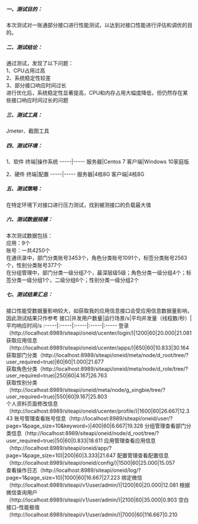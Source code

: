 ##### 一、测试目的：
本次测试对一账通部分接口进行性能测试，以达到对接口性能进行评估和调优的目的。
##### 二、测试结论：
通过测试，发现了以下问题：       
1、CPU占用过高          
2、系统稳定性较差           
3、部分接口响应时间过长      
进行优化后，系统稳定性显著提高，CPU和内存占用大幅度降低，但仍然存在某些接口响应时间过长的问题              
##### 三、测试工具：
Jmeter、截图工具
##### 四、测试环境：
1、软件
终端|操作系统
-----|-----
服务器|Centos 7
客户端|Windows 10家庭版

2、硬件
终端|配置
-----|-----
服务器|4核8G
客户端|4核8G
##### 五、测试策略：
在特定环境下对接口进行压力测试，找到被测接口的负载最大值
##### 六、测试数据规模：
本次测试数据包括：         
应用：9个            
账号：一共4250个         
在通讯录中，部门分类账号3453个，角色分类账号1091个，标签分类账号2563个，性别分类账号377个    
在分组管理中，部门分类一级分组7个，最深层级5级；角色分类一级分组4个；标签分类一级分组1个，二级分组6个；性别分类一级分组2个                       
##### 七、测试结果汇总：
接口性能受数据量影响较大，如获取我的应用信息接口会受应用信息数据量影响，因此测试结果只作参考
接口|并发用户数量|运行场景/s|平均并发量（线程数/秒）|平均响应时间/s
:-----|:-----|:-----|:-----|:-----
登录（http://localhost:8989/siteapi/oneid/ucenter/login/)|1200|60|20.000|21.081
获取应用信息（http://localhost:8989/siteapi/oneid/ucenter/apps/)|650|60|10.833|30.164
获取部门分类（http://localhost:8989/siteapi/oneid/meta/node/d_root/tree/?user_required=true)|60|60|1.000|21.677    
获取角色分类（http://localhost:8989/siteapi/oneid/meta/node/d_role/tree/?user_required=true)|250|60|4.167|26.763      
获取性别分类（http://localhost:8989/siteapi/oneid/meta/node/g_xingbie/tree/?user_required=true)|550|60|9.167|25.803     
个人资料页面修改信息（http://localhost:8989/siteapi/oneid/ucenter/profile/)|1600|60|26.667|12.343
账号管理查看账号信息（http://localhost:8989/siteapi/oneid/user/?page=1&page_size=10&keyword=)|400|60|6.667|19.328
分组管理查看部门分类信息（http://localhost:8989/siteapi/oneid/node/d_root/tree/?user_required=true)|50|60|0.833|18.611
应用管理查看应用信息（http://localhost:8989/siteapi/oneid/app/?page=1&page_size=10)|200|60|3.333|21.647
配置管理查看配置信息（http://localhost:8989/siteapi/oneid/config/)|1500|60|25.000|15.057    
查看操作日志（http://localhost:8989/siteapi/oneid/log/?page=1&page_size=10)|1000|60|16.667|27.223
绑定微信（http://localhost:8989/siteapi/v1/user/admin/)|1200|60|20.000|12.081
根据微信查询用户（http://localhost:8989/siteapi/v1/user/admin/)|2100|60|35.000|0.903
空白接口-性能极值（http://localhost:8989/siteapi/v1/user/admin/)|7000|60|116.667|0.210

